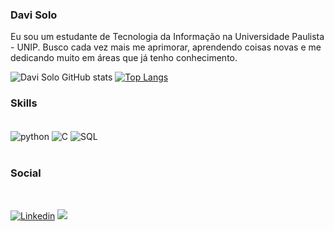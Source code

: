 ### Davi Solo

Eu sou um estudante de Tecnologia da Informação na Universidade Paulista - UNIP. Busco cada vez mais me aprimorar, aprendendo coisas novas e me dedicando muito em áreas que já tenho conhecimento.


![Davi Solo GitHub stats](https://github-readme-stats.vercel.app/api?username=DaviSolo7&show_icons=true&theme=dark)
[![Top Langs](https://github-readme-stats.vercel.app/api/top-langs/?username=DaviSolo7&layout=compact)](https://github.com/DaviSolo7/github-readme-stats)

### Skills
<div style="display: inline_block"><br/><img align="center" alt="python" src="https://img.shields.io/badge/Python-3776AB?style=for-the-badge&logo=python&logoColor=white" /> <img align="center" alt="C" src="https://img.shields.io/badge/C-00599C?style=for-the-badge&logo=c&logoColor=white" /> <img align="center" alt="SQL" src="https://img.shields.io/badge/MySQL-005C84?style=for-the-badge&logo=mysql&logoColor=white" />  </div>

<br>

### Social 
<br>

[![Linkedin](https://img.shields.io/badge/LinkedIn-0077B5?style=for-the-badge&logo=linkedin&logoColor=white)](https://www.linkedin.com/in/davi-solo-5a8861230/)
<a href = "mailto:davidevbusiness@gmail.com"> <img src="https://img.shields.io/badge/-Gmail-%23333?style=for-the-badge&logo=gmail&logoColor=red" target="_blank"></a>
